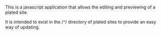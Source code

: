 This is a javascript application that allows the editing and previewing 
of a plated site.

It is intended to exist in the /^/ directory of plated sites to provide 
an easy way of updating.
